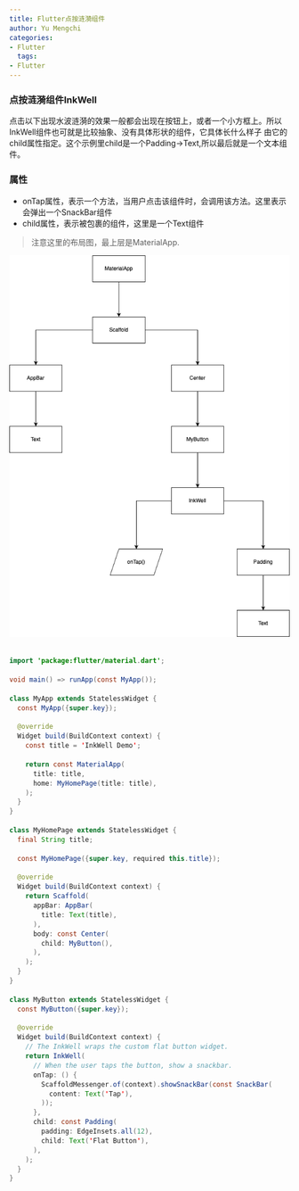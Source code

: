 ```yaml
---
title: Flutter点按涟漪组件
author: Yu Mengchi
categories:
- Flutter
  tags:
- Flutter
---
```

### 点按涟漪组件InkWell

点击以下出现水波涟漪的效果一般都会出现在按钮上，或者一个小方框上。所以InkWell组件也可就是比较抽象、没有具体形状的组件，它具体长什么样子
由它的child属性指定。这个示例里child是一个Padding->Text,所以最后就是一个文本组件。

### 属性

- onTap属性，表示一个方法，当用户点击该组件时，会调用该方法。这里表示会弹出一个SnackBar组件
- child属性，表示被包裹的组件，这里是一个Text组件

> 注意这里的布局图，最上层是MaterialApp.

![InkWell](../../assets/flutterimg/InkWell.png)

```java

import 'package:flutter/material.dart';

void main() => runApp(const MyApp());

class MyApp extends StatelessWidget {
  const MyApp({super.key});

  @override
  Widget build(BuildContext context) {
    const title = 'InkWell Demo';

    return const MaterialApp(
      title: title,
      home: MyHomePage(title: title),
    );
  }
}

class MyHomePage extends StatelessWidget {
  final String title;

  const MyHomePage({super.key, required this.title});

  @override
  Widget build(BuildContext context) {
    return Scaffold(
      appBar: AppBar(
        title: Text(title),
      ),
      body: const Center(
        child: MyButton(),
      ),
    );
  }
}

class MyButton extends StatelessWidget {
  const MyButton({super.key});

  @override
  Widget build(BuildContext context) {
    // The InkWell wraps the custom flat button widget.
    return InkWell(
      // When the user taps the button, show a snackbar.
      onTap: () {
        ScaffoldMessenger.of(context).showSnackBar(const SnackBar(
          content: Text('Tap'),
        ));
      },
      child: const Padding(
        padding: EdgeInsets.all(12),
        child: Text('Flat Button'),
      ),
    );
  }
}
```
